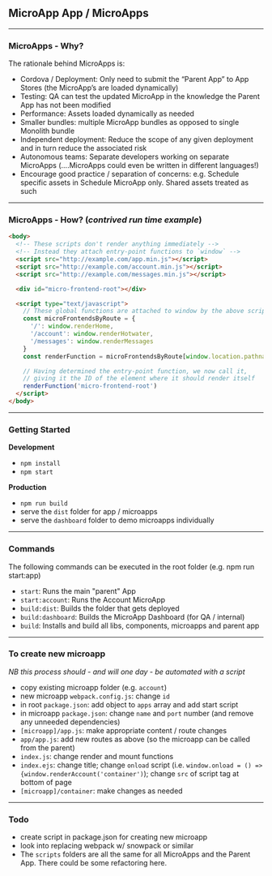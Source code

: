 ## MicroApp App / MicroApps

---

### MicroApps - Why?

The rationale behind MicroApps is:

- Cordova / Deployment: Only need to submit the “Parent App” to App Stores (the MicroApp’s are loaded dynamically)
- Testing: QA can test the updated MicroApp in the knowledge the Parent App has not been modified
- Performance: Assets loaded dynamically as needed
- Smaller bundles: multiple MicroApp bundles as opposed to single Monolith bundle
- Independent deployment: Reduce the scope of any given deployment and in turn reduce the associated risk
- Autonomous teams: Separate developers working on separate MicroApps (....MicroApps could even be written in different languages!)
- Encourage good practice / separation of concerns: e.g. Schedule specific assets in Schedule MicroApp only. Shared assets treated as such

---

### MicroApps - How? (_contrived run time example_)

```html
<body>
  <!-- These scripts don't render anything immediately -->
  <!-- Instead they attach entry-point functions to `window` -->
  <script src="http://example.com/app.min.js"></script>
  <script src="http://example.com/account.min.js"></script>
  <script src="http://example.com/messages.min.js"></script>

  <div id="micro-frontend-root"></div>

  <script type="text/javascript">
    // These global functions are attached to window by the above scripts
    const microFrontendsByRoute = {
      '/': window.renderHome,
      '/account': window.renderHotwater,
      '/messages': window.renderMessages
    }
    const renderFunction = microFrontendsByRoute[window.location.pathname]

    // Having determined the entry-point function, we now call it,
    // giving it the ID of the element where it should render itself
    renderFunction('micro-frontend-root')
  </script>
</body>
```

---

### Getting Started

**Development**

- `npm install`
- `npm start`

**Production**

- `npm run build`
- serve the `dist` folder for app / microapps
- serve the `dashboard` folder to demo microapps individually

---

### Commands

The following commands can be executed in the root folder (e.g. npm run start:app)

- `start`: Runs the main "parent" App
- `start:account`: Runs the Account MicroApp
- `build:dist`: Builds the folder that gets deployed
- `build:dashboard`: Builds the MicroApp Dashboard (for QA / internal)
- `build`: Installs and build all libs, components, microapps and parent app

---

### To create new microapp

_NB this process should - and will one day - be automated with a script_

- copy existing microapp folder (e.g. `account`)
- new microapp `webpack.config.js`: change `id`
- in root `package.json`: add object to `apps` array and add start script
- in microapp `package.json`: change `name` and `port` number (and remove any unneeded dependencies)
- `[microapp]/app.js`: make appropriate content / route changes
- `app/app.js`: add new routes as above (so the microapp can be called from the parent)
- `index.js`: change render and mount functions
- `index.ejs`: change title; change `onload` script (i.e. `window.onload = () => {window.renderAccount('container')`); change `src` of script tag at bottom of page
- `[microapp]/container`: make changes as needed

---

### Todo

- create script in package.json for creating new microapp
- look into replacing webpack w/ snowpack or similar
- The `scripts` folders are all the same for all MicroApps and the Parent App. There could be some refactoring here.

